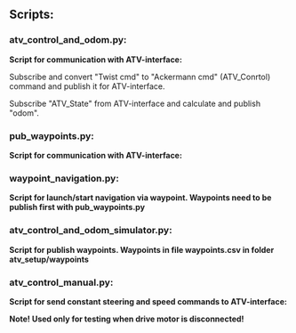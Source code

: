 ## Scripts:

### atv_control_and_odom.py:
**Script for communication with ATV-interface:**

Subscribe and convert "Twist cmd" to "Ackermann cmd" (ATV_Conrtol) command and publish it for ATV-interface.

Subscribe "ATV_State" from ATV-interface and calculate and publish "odom".

### pub_waypoints.py:
**Script for communication with ATV-interface:**


### waypoint_navigation.py:
**Script for launch/start navigation via waypoint. Waypoints need to be publish first with pub_waypoints.py**


### atv_control_and_odom_simulator.py:
**Script for publish waypoints. Waypoints in file waypoints.csv in folder atv_setup/waypoints**


### atv_control_manual.py:
**Script for send constant steering and speed commands to ATV-interface:**

**Note! Used only for testing when drive motor is disconnected!**



